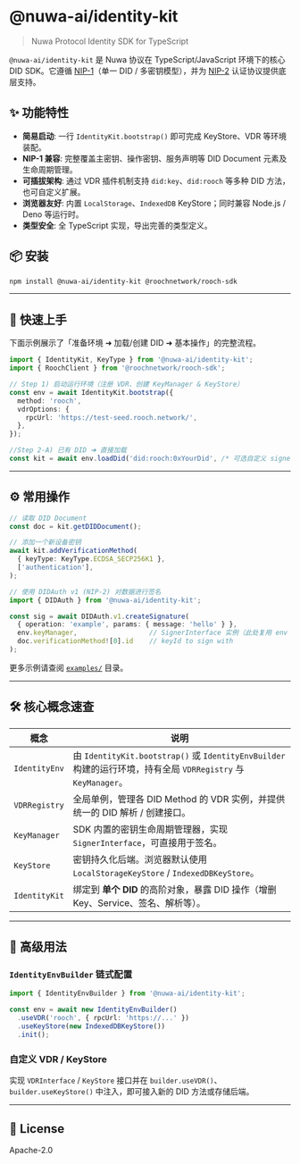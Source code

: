 # @nuwa-ai/identity-kit

> Nuwa Protocol Identity SDK for TypeScript

`@nuwa-ai/identity-kit` 是 Nuwa 协议在 TypeScript/JavaScript 环境下的核心 DID SDK。它遵循 [NIP-1](https://github.com/nuwa-protocol/NIPs/blob/main/nips/nip-1.md)（单一 DID / 多密钥模型），并为 [NIP-2](https://github.com/nuwa-protocol/NIPs/blob/main/nips/nip-2.md) 认证协议提供底层支持。

## ✨ 功能特性

* **简易启动**: 一行 `IdentityKit.bootstrap()` 即可完成 KeyStore、VDR 等环境装配。
* **NIP-1 兼容**: 完整覆盖主密钥、操作密钥、服务声明等 DID Document 元素及生命周期管理。
* **可插拔架构**: 通过 VDR 插件机制支持 `did:key`、`did:rooch` 等多种 DID 方法，也可自定义扩展。
* **浏览器友好**: 内置 `LocalStorage`、`IndexedDB` KeyStore；同时兼容 Node.js / Deno 等运行时。
* **类型安全**: 全 TypeScript 实现，导出完善的类型定义。

## 📦 安装

```bash
npm install @nuwa-ai/identity-kit @roochnetwork/rooch-sdk
```

---

## 🚀 快速上手

下面示例展示了「准备环境 ➜ 加载/创建 DID ➜ 基本操作」的完整流程。

```ts
import { IdentityKit, KeyType } from '@nuwa-ai/identity-kit';
import { RoochClient } from '@roochnetwork/rooch-sdk';

// Step 1) 启动运行环境（注册 VDR、创建 KeyManager & KeyStore）
const env = await IdentityKit.bootstrap({
  method: 'rooch',
  vdrOptions: {
    rpcUrl: 'https://test-seed.rooch.network/',
  },
});

//Step 2-A) 已有 DID ➜ 直接加载
const kit = await env.loadDid('did:rooch:0xYourDid', /* 可选自定义 signer */);
```

---

## ⚙️ 常用操作

```ts
// 读取 DID Document
const doc = kit.getDIDDocument();

// 添加一个新设备密钥
await kit.addVerificationMethod(
  { keyType: KeyType.ECDSA_SECP256K1 },
  ['authentication'],
);

// 使用 DIDAuth v1 (NIP-2) 对数据进行签名
import { DIDAuth } from '@nuwa-ai/identity-kit';

const sig = await DIDAuth.v1.createSignature(
  { operation: 'example', params: { message: 'hello' } },
  env.keyManager,                  // SignerInterface 实例（此处复用 env 内置的 KeyManager）
  doc.verificationMethod![0].id    // keyId to sign with
);
```

更多示例请查阅 [`examples/`](./examples) 目录。

---

## 🛠️ 核心概念速查

| 概念 | 说明 |
|---|---|
| `IdentityEnv` | 由 `IdentityKit.bootstrap()` 或 `IdentityEnvBuilder` 构建的运行环境，持有全局 `VDRRegistry` 与 `KeyManager`。 |
| `VDRRegistry` | 全局单例，管理各 DID Method 的 VDR 实例，并提供统一的 DID 解析 / 创建接口。 |
| `KeyManager` | SDK 内置的密钥生命周期管理器，实现 `SignerInterface`，可直接用于签名。 |
| `KeyStore` | 密钥持久化后端。浏览器默认使用 `LocalStorageKeyStore` / `IndexedDBKeyStore`。 |
| `IdentityKit` | 绑定到 **单个 DID** 的高阶对象，暴露 DID 操作（增删 Key、Service、签名、解析等）。 |

---

## 🔬 高级用法

### `IdentityEnvBuilder` 链式配置

```ts
import { IdentityEnvBuilder } from '@nuwa-ai/identity-kit';

const env = await new IdentityEnvBuilder()
  .useVDR('rooch', { rpcUrl: 'https://...' })
  .useKeyStore(new IndexedDBKeyStore())
  .init();
```

### 自定义 VDR / KeyStore

实现 `VDRInterface` / `KeyStore` 接口并在 `builder.useVDR()`、`builder.useKeyStore()` 中注入，即可接入新的 DID 方法或存储后端。

---

## 📄 License

Apache-2.0
